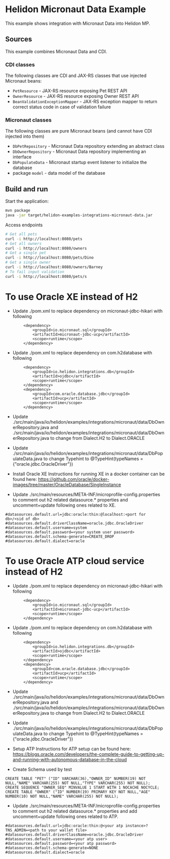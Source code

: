 # Helidon Micronaut Data Example

This example shows integration with Micronaut Data into Helidon MP.

## Sources

This example combines Micronaut Data and CDI.

### CDI classes

The following classes are CDI and JAX-RS classes that use injected Micronaut beans:

- `PetResource` - JAX-RS resource exposing Pet REST API
- `OwnerResource` - JAX-RS resource exposing Owner REST API
- `BeanValidationExceptionMapper` - JAX-RS exception mapper to return correct status code
        in case of validation failure

### Micronaut classes

The following classes are pure Micronaut beans (and cannot have CDI injected into them)

- `DbPetRepository` - Micronaut Data repository extending an abstract class
- `DbOwnerRepository` - Micronaut Data repository implementing an interface
- `DbPopulateData` - Micronaut startup event listener to initialize the database
- package `model` - data model of the database

## Build and run

Start the application:

```bash
mvn package
java -jar target/helidon-examples-integrations-micronaut-data.jar
```

Access endpoints

```bash
# Get all pets
curl -i http://localhost:8080/pets
# Get all owners
curl -i http://localhost:8080/owners
# Get a single pet
curl -i http://localhost:8080/pets/Dino
# Get a single owner
curl -i http://localhost:8080/owners/Barney
# To fail input validation
curl -i http://localhost:8080/pets/s
```

# To use Oracle XE instead of H2

- Update ./pom.xml to replace dependency on micronaut-jdbc-hikari with following
```
        <dependency>
            <groupId>io.micronaut.sql</groupId>
            <artifactId>micronaut-jdbc-ucp</artifactId>
            <scope>runtime</scope>
        </dependency>
```

- Update ./pom.xml to replace dependency on com.h2database with following
```
        <dependency>
            <groupId>io.helidon.integrations.db</groupId>
            <artifactId>ojdbc</artifactId>
            <scope>runtime</scope>
        </dependency>
        <dependency>
            <groupId>com.oracle.database.jdbc</groupId>
            <artifactId>ucp</artifactId>
            <scope>runtime</scope>
        </dependency>
```

- Update ./src/main/java/io/helidon/examples/integrations/micronaut/data/DbOwnerRepository.java and 
  ./src/main/java/io/helidon/examples/integrations/micronaut/data/DbOwnerRepository.java to change from 
  Dialect.H2 to Dialect.ORACLE
  
- Update ./src/main/java/io/helidon/examples/integrations/micronaut/data/DbPopulateData.java to change Typehint to
  @TypeHint(typeNames = {"oracle.jdbc.OracleDriver"})

- Install Oracle XE
  Instructions for running XE in a docker container can be found here: https://github.com/oracle/docker-images/tree/master/OracleDatabase/SingleInstance
  
- Update ./src/main/resources/META-INF/microprofile-config.properties to comment out h2 related datasource.* properties and uncomment+update following ones related to XE.
```
#datasources.default.url=jdbc:oracle:thin:@localhost:<port for db>/<sid of db>
#datasources.default.driverClassName=oracle.jdbc.OracleDriver
#datasources.default.username=system
#datasources.default.password=<your system user password>
#datasources.default.schema-generate=CREATE_DROP
#datasources.default.dialect=oracle
```

# To use Oracle ATP cloud service instead of H2

- Update ./pom.xml to replace dependency on micronaut-jdbc-hikari with following
```
        <dependency>
            <groupId>io.micronaut.sql</groupId>
            <artifactId>micronaut-jdbc-ucp</artifactId>
            <scope>runtime</scope>
        </dependency>
```

- Update ./pom.xml to replace dependency on com.h2database with following
```
        <dependency>
            <groupId>io.helidon.integrations.db</groupId>
            <artifactId>ojdbc</artifactId>
            <scope>runtime</scope>
        </dependency>
        <dependency>
            <groupId>com.oracle.database.jdbc</groupId>
            <artifactId>ucp</artifactId>
            <scope>runtime</scope>
        </dependency>
```

- Update ./src/main/java/io/helidon/examples/integrations/micronaut/data/DbOwnerRepository.java and
  ./src/main/java/io/helidon/examples/integrations/micronaut/data/DbOwnerRepository.java to change from
  Dialect.H2 to Dialect.ORACLE

- Update ./src/main/java/io/helidon/examples/integrations/micronaut/data/DbPopulateData.java to change Typehint to
  @TypeHint(typeNames = {"oracle.jdbc.OracleDriver"})
  
- Setup ATP 
  Instructions for ATP setup can be found here: https://blogs.oracle.com/developers/the-complete-guide-to-getting-up-and-running-with-autonomous-database-in-the-cloud

- Create Schema used by test
```
CREATE TABLE "PET" ("ID" VARCHAR(36),"OWNER_ID" NUMBER(19) NOT NULL,"NAME" VARCHAR(255) NOT NULL,"TYPE" VARCHAR(255) NOT NULL);
CREATE SEQUENCE "OWNER_SEQ" MINVALUE 1 START WITH 1 NOCACHE NOCYCLE;
CREATE TABLE "OWNER" ("ID" NUMBER(19) PRIMARY KEY NOT NULL,"AGE" NUMBER(10) NOT NULL,"NAME" VARCHAR(255) NOT NULL);
```

- Update ./src/main/resources/META-INF/microprofile-config.properties to comment out h2 related datasource.* properties and add uncomment+update following ones related to ATP.
```
#datasources.default.url=jdbc:oracle:thin:@<your atp instance>?TNS_ADMIN=<path to your wallet file>
#datasources.default.driverClassName=oracle.jdbc.OracleDriver
#datasources.default.username=<your atp user>
#datasources.default.password=<your atp password>
#datasources.default.schema-generate=NONE
#datasources.default.dialect=oracle
```